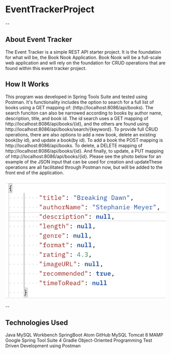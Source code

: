# EventTrackerProject

--

## About Event Tracker
The Event Tracker is a simple REST API starter project. It is the foundation for what will be, the Book Nook Application. Book Nook will be a full-scale web application and will rely on the foundation for CRUD operations that are found within this event tracker project.  

## How It Works
This program was developed in Spring Tools Suite and tested using Postman. It's functionality includes the option to search for a full list of books using a GET mapping of: (http://localhost:8086/api/books). The search funciton can also be narrowed according to books by author name, description, title, and book id. The id search uses a GET mapping of http://localhost:8086/api/books/{id}, and the others are found using http://localhost:8086/api/books/search/{keyword}. To provide full CRUD operations, there are also options to add a new book, delete an existing book(by id), and update a book(by id). To add a book the POST mapping is http://localhost:8086/api/books. To delete, a DELETE mapping of http://localhost:8086/api/books/{id}. And finally, to update, a PUT mapping of http://localhost:8086/api/books/{id}. Please see the photo below for an example of the JSON input that can be used for creation and updateThese operations are all facilitated through Postman now, but will be added to the front end of the application.

![alt text](JSON.jpg)

--

## Technologies Used

  Java
  MySQL Workbench
  SpringBoot
  Atom
  GitHub
  MySQL
  Tomcat 8
  MAMP
  Google
  Spring Tool Suite 4
  Gradle
  Object-Oriented Programming
  Test Driven Development using Postman
